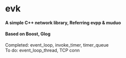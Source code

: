 # evk
#### A simple C++ network library, Referring evpp & muduo
#### Based on Boost, Glog

Completed: event_loop, invoke_timer, timer_queue  
To do: event_loop_thread, TCP conn
